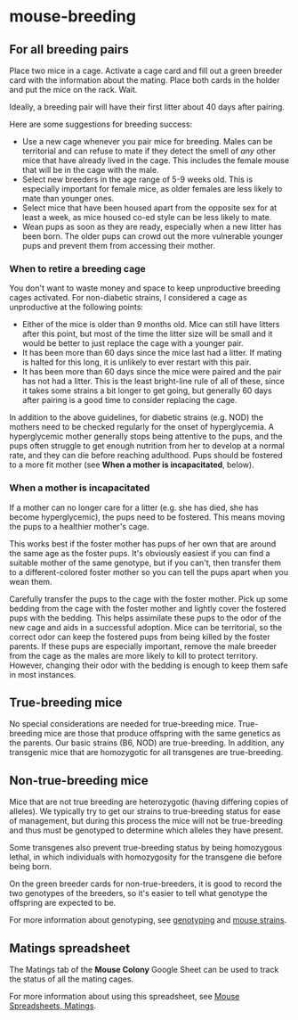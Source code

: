 # mouse-breeding

## For all breeding pairs

Place two mice in a cage. Activate a cage card and fill out a green breeder card with the information about the mating. Place both cards in the holder and put the mice on the rack. Wait.

Ideally, a breeding pair will have their first litter about 40 days after pairing.

Here are some suggestions for breeding success:

* Use a new cage whenever you pair mice for breeding. Males can be territorial and can refuse to mate if they detect the smell of _any_ other mice that have already lived in the cage. This includes the female mouse that will be in the cage with the male.
* Select new breeders in the age range of 5-9 weeks old. This is especially important for female mice, as older females are less likely to mate than younger ones.
* Select mice that have been housed apart from the opposite sex for at least a week, as mice housed co-ed style can be less likely to mate.
* Wean pups as soon as they are ready, especially when a new litter has been born. The older pups can crowd out the more vulnerable younger pups and prevent them from accessing their mother.

### When to retire a breeding cage

You don't want to waste money and space to keep unproductive breeding cages activated. For non-diabetic strains, I considered a cage as unproductive at the following points:

* Either of the mice is older than 9 months old. Mice can still have litters after this point, but most of the time the litter size will be small and it would be better to just replace the cage with a younger pair.
* It has been more than 60 days since the mice last had a litter. If mating is halted for this long, it is unlikely to ever restart with this pair.
* It has been more than 60 days since the mice were paired and the pair has not had a litter. This is the least bright-line rule of all of these, since it takes some strains a bit longer to get going, but generally 60 days after pairing is a good time to consider replacing the cage.

In addition to the above guidelines, for diabetic strains \(e.g. NOD\) the mothers need to be checked regularly for the onset of hyperglycemia. A hyperglycemic mother generally stops being attentive to the pups, and the pups often struggle to get enough nutrition from her to develop at a normal rate, and they can die before reaching adulthood. Pups should be fostered to a more fit mother \(see **When a mother is incapacitated**, below\).

### When a mother is incapacitated

If a mother can no longer care for a litter \(e.g. she has died, she has become hyperglycemic\), the pups need to be fostered. This means moving the pups to a healthier mother's cage.

This works best if the foster mother has pups of her own that are around the same age as the foster pups. It's obviously easiest if you can find a suitable mother of the same genotype, but if you can't, then transfer them to a different-colored foster mother so you can tell the pups apart when you wean them.

Carefully transfer the pups to the cage with the foster mother. Pick up some bedding from the cage with the foster mother and lightly cover the fostered pups with the bedding. This helps assimilate these pups to the odor of the new cage and aids in a successful adoption. Mice can be territorial, so the correct odor can keep the fostered pups from being killed by the foster parents. If these pups are especially important, remove the male breeder from the cage as the males are more likely to kill to protect territory. However, changing their odor with the bedding is enough to keep them safe in most instances.

## True-breeding mice

No special considerations are needed for true-breeding mice. True-breeding mice are those that produce offspring with the same genetics as the parents. Our basic strains \(B6, NOD\) are true-breeding. In addition, any transgenic mice that are homozygotic for all transgenes are true-breeding.

## Non-true-breeding mice

Mice that are not true breeding are heterozygotic \(having differing copies of alleles\). We typically try to get our strains to true-breeding status for ease of management, but during this process the mice will not be true-breeding and thus must be genotyped to determine which alleles they have present.

Some transgenes also prevent true-breeding status by being homozygous lethal, in which individuals with homozygosity for the transgene die before being born.

On the green breeder cards for non-true-breeders, it is good to record the two genotypes of the breeders, so it's easier to tell what genotype the offspring are expected to be.

For more information about genotyping, see [genotyping](https://github.com/moorelabvanderbilt/moorelabwiki/tree/98d9c43e779d8205afd02a9948443bf49c9a4a16/mouses/genotyping/README.md) and [mouse strains](https://github.com/moorelabvanderbilt/moorelabwiki/tree/98d9c43e779d8205afd02a9948443bf49c9a4a16/mouses/mouse-strains/README.md).

## Matings spreadsheet

The Matings tab of the **Mouse Colony** Google Sheet can be used to track the status of all the mating cages.

For more information about using this spreadsheet, see [Mouse Spreadsheets, Matings](https://github.com/moorelabvanderbilt/moorelabwiki/tree/98d9c43e779d8205afd02a9948443bf49c9a4a16/mouses/spreadsheets/README.md#matings).

